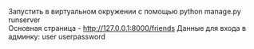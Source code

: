 Запустить в виртуальном окружении с помощью python manage.py runserver<br>
Основная страница - http://127.0.0.1:8000/friends
Данные для входа в админку:
user
userpassword
